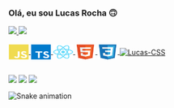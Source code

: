 ### Olá, eu sou Lucas Rocha 🙃 

<div>
    <a href="https://github.com/santoslucas11">
        <img height="180em"
            src="https://github-readme-stats.vercel.app/api?username=santoslucas11&show_icons=true&theme=dark&include_all_commits=true&count_private=true" />
        <img height="180em"
            src="https://github-readme-stats.vercel.app/api/top-langs/?username=santoslucas11&layout=compact&langs_count=7&theme=dark" />
</div>
<div style="display: inline_block"><br>
    <img align="center" alt="Lucas-Js" height="30" width="40"
        src="https://raw.githubusercontent.com/devicons/devicon/master/icons/javascript/javascript-plain.svg">
    <img align="center" alt="Lucas-Ts" height="30" width="40"
        src="https://raw.githubusercontent.com/devicons/devicon/master/icons/typescript/typescript-plain.svg">
    <img align="center" alt="Lucas-React" height="30" width="40"
        src="https://raw.githubusercontent.com/devicons/devicon/master/icons/react/react-original.svg">
    <img align="center" alt="Lucas-HTML" height="30" width="40"
        src="https://raw.githubusercontent.com/devicons/devicon/master/icons/html5/html5-original.svg">
    <img align="center" alt="Lucas-CSS" height="30" width="40"
        src="https://raw.githubusercontent.com/devicons/devicon/master/icons/css3/css3-original.svg">
    <img align="center" alt="Lucas-CSS" height="30" width="40"
        src="https://cdn.jsdelivr.net/gh/devicons/devicon/icons/nodejs/nodejs-original.svg" />
</div>

##

<div>
    <a href="mailto:csantoslucas.dev@gmail.com"><img
            src="https://img.shields.io/badge/-Gmail-%23333?style=for-the-badge&logo=gmail&logoColor=white"
            target="_blank"></a>    
    <a href="https://santoslucas11.github.io/portfolio-lucas/#home" target="_blank"><img
            src="https://img.shields.io/website?style=for-the-badge&up_color=Blue&up_message=My%20Portfolio&url=https%3A%2F%2Fsantoslucas11.github.io%2Fportfolio-lucas%2F%23home"
            target="_blank"></a>    
    <a href="https://www.linkedin.com/in/santoslucas27/" target="_blank"><img
            src="https://img.shields.io/website-%23333?style=for-the-badge&logo=gmail&logoColor=white"
            target="_blank"></a>

  ![Snake animation](https://github.com/santoslucas11/santoslucas11/blob/output/github-contribution-grid-snake.svg)
  
</div>
